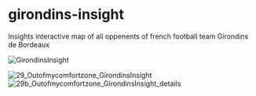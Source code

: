 # girondins-insight
Insights interactive map of all oppenents of french football team Girondins de Bordeaux

![GirondinsInsight](https://github.com/bordoray/girondins-insight/blob/main/GirondinsInsight.gif)

![29_Outofmycomfortzone_GirondinsInsight](https://user-images.githubusercontent.com/26103833/203325227-d28756dc-efba-4d69-b0c3-dfb46eb7c10e.jpg)
![29b_Outofmycomfortzone_GirondinsInsight_details](https://user-images.githubusercontent.com/26103833/203325254-0388e3f1-3e7c-4029-b50e-7a854a4d1cdd.jpg)
